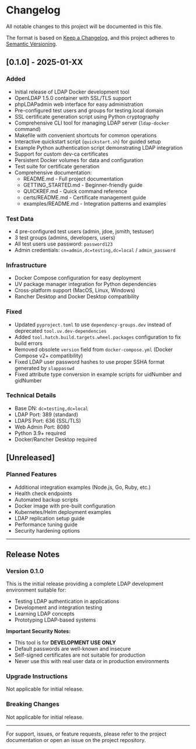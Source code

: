 # Changelog

All notable changes to this project will be documented in this file.

The format is based on [Keep a Changelog](https://keepachangelog.com/en/1.0.0/),
and this project adheres to [Semantic Versioning](https://semver.org/spec/v2.0.0.html).

## [0.1.0] - 2025-01-XX

### Added
- Initial release of LDAP Docker development tool
- OpenLDAP 1.5.0 container with SSL/TLS support
- phpLDAPadmin web interface for easy administration
- Pre-configured test users and groups for testing.local domain
- SSL certificate generation script using Python cryptography
- Comprehensive CLI tool for managing LDAP server (`ldap-docker` command)
- Makefile with convenient shortcuts for common operations
- Interactive quickstart script (`quickstart.sh`) for guided setup
- Example Python authentication script demonstrating LDAP integration
- Support for custom dev-ca certificates
- Persistent Docker volumes for data and configuration
- Test suite for certificate generation
- Comprehensive documentation:
  - README.md - Full project documentation
  - GETTING_STARTED.md - Beginner-friendly guide
  - QUICKREF.md - Quick command reference
  - certs/README.md - Certificate management guide
  - examples/README.md - Integration patterns and examples

### Test Data
- 4 pre-configured test users (admin, jdoe, jsmith, testuser)
- 3 test groups (admins, developers, users)
- All test users use password: `password123`
- Admin credentials: `cn=admin,dc=testing,dc=local` / `admin_password`

### Infrastructure
- Docker Compose configuration for easy deployment
- UV package manager integration for Python dependencies
- Cross-platform support (MacOS, Linux, Windows)
- Rancher Desktop and Docker Desktop compatibility

### Fixed
- Updated `pyproject.toml` to use `dependency-groups.dev` instead of deprecated `tool.uv.dev-dependencies`
- Added `tool.hatch.build.targets.wheel.packages` configuration to fix build errors
- Removed obsolete `version` field from `docker-compose.yml` (Docker Compose v2+ compatibility)
- Fixed LDAP user password hashes to use proper SSHA format generated by `slappasswd`
- Fixed attribute type conversion in example scripts for uidNumber and gidNumber

### Technical Details
- Base DN: `dc=testing,dc=local`
- LDAP Port: 389 (standard)
- LDAPS Port: 636 (SSL/TLS)
- Web Admin Port: 8080
- Python 3.9+ required
- Docker/Rancher Desktop required

## [Unreleased]

### Planned Features
- Additional integration examples (Node.js, Go, Ruby, etc.)
- Health check endpoints
- Automated backup scripts
- Docker image with pre-built configuration
- Kubernetes/Helm deployment examples
- LDAP replication setup guide
- Performance tuning guide
- Security hardening options

---

## Release Notes

### Version 0.1.0
This is the initial release providing a complete LDAP development environment suitable for:
- Testing LDAP authentication in applications
- Development and integration testing
- Learning LDAP concepts
- Prototyping LDAP-based systems

**Important Security Notes:**
- This tool is for **DEVELOPMENT USE ONLY**
- Default passwords are well-known and insecure
- Self-signed certificates are not suitable for production
- Never use this with real user data or in production environments

### Upgrade Instructions
Not applicable for initial release.

### Breaking Changes
Not applicable for initial release.

---

For support, issues, or feature requests, please refer to the project documentation or open an issue on the project repository.